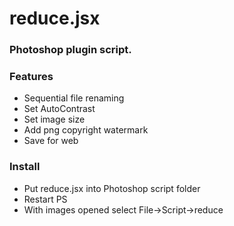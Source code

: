 # reduce.jsx #

### Photoshop plugin script.

### Features ###
* Sequential file renaming
* Set AutoContrast
* Set image size
* Add png copyright watermark
* Save for web

### Install ###
* Put reduce.jsx into Photoshop script folder
* Restart PS
* With images opened select File->Script->reduce
